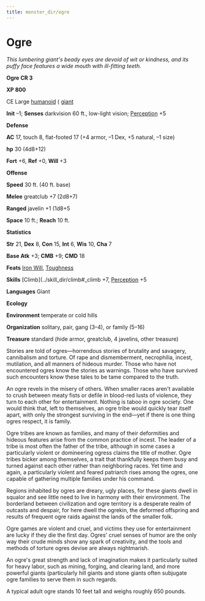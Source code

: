 ```yaml
---
title: monster_dir/ogre
---
```

# Ogre

_This lumbering giant's beady eyes are devoid of wit or kindness, and its puffy face features a wide mouth with ill-fitting teeth._

**Ogre CR 3**

**XP 800**

CE Large [humanoid](creatureTypes#_humanoid) ( [giant](creatureTypes#_giant-type)

**Init** –1; **Senses** darkvision 60 ft., low-light vision; [Perception](../skill_dir/perception#_perception) +5

**Defense**

**AC** 17, touch 8, flat-footed 17 (+4 armor, –1 Dex, +5 natural, –1 size)

**hp** 30 (4d8+12)

**Fort** +6, **Ref** +0, **Will** +3

**Offense**

**Speed** 30 ft. (40 ft. base)

**Melee** greatclub +7 (2d8+7)

**Ranged** javelin +1 (1d8+5

**Space** 10 ft.; **Reach** 10 ft.

**Statistics**

**Str** 21, **Dex** 8, **Con** 15, **Int** 6, **Wis** 10, **Cha** 7

**Base Atk** +3; **CMB** +9; **CMD** 18

**Feats** [Iron Will](../feats#_iron-will), [Toughness](../feats#_toughness)

**Skills** [Climb](../skill_dir/climb#_climb +7, [Perception](../skill_dir/perception#_perception) +5

**Languages** Giant

**Ecology**

**Environment** temperate or cold hills

**Organization** solitary, pair, gang (3–4), or family (5–16)

**Treasure** standard (hide armor, greatclub, 4 javelins, other treasure)

Stories are told of ogres—horrendous stories of brutality and savagery, cannibalism and torture. Of rape and dismemberment, necrophilia, incest, mutilation, and all manners of hideous murder. Those who have not encountered ogres know the stories as warnings. Those who have survived such encounters know these tales to be tame compared to the truth.

An ogre revels in the misery of others. When smaller races aren't available to crush between meaty fists or defile in blood-red lusts of violence, they turn to each other for entertainment. Nothing is taboo in ogre society. One would think that, left to themselves, an ogre tribe would quickly tear itself apart, with only the strongest surviving in the end—yet if there is one thing ogres respect, it is family.

Ogre tribes are known as families, and many of their deformities and hideous features arise from the common practice of incest. The leader of a tribe is most often the father of the tribe, although in some cases a particularly violent or domineering ogress claims the title of mother. Ogre tribes bicker among themselves, a trait that thankfully keeps them busy and turned against each other rather than neighboring races. Yet time and again, a particularly violent and feared patriarch rises among the ogres, one capable of gathering multiple families under his command.

Regions inhabited by ogres are dreary, ugly places, for these giants dwell in squalor and see little need to live in harmony with their environment. The borderland between civilization and ogre territory is a desperate realm of outcasts and despair, for here dwell the ogrekin, the deformed offspring and results of frequent ogre raids against the lands of the smaller folk.

Ogre games are violent and cruel, and victims they use for entertainment are lucky if they die the first day. Ogres' cruel senses of humor are the only way their crude minds show any spark of creativity, and the tools and methods of torture ogres devise are always nightmarish.

An ogre's great strength and lack of imagination makes it particularly suited for heavy labor, such as mining, forging, and clearing land, and more powerful giants (particularly hill giants and stone giants often subjugate ogre families to serve them in such regards.

A typical adult ogre stands 10 feet tall and weighs roughly 650 pounds.

